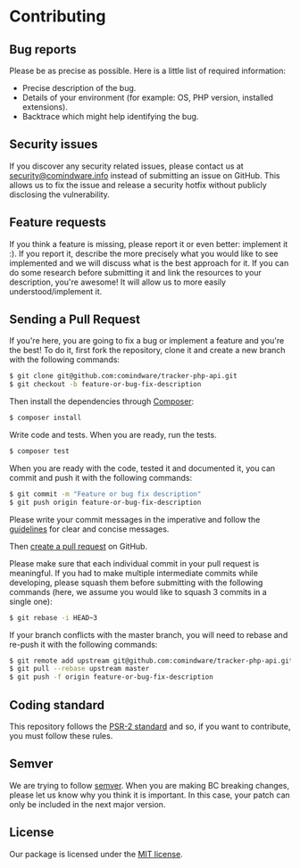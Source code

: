 # Contributing

## Bug reports

Please be as precise as possible. Here is a little list of required information:

- Precise description of the bug.
- Details of your environment (for example: OS, PHP version, installed extensions).
- Backtrace which might help identifying the bug.


## Security issues

If you discover any security related issues, please contact us at security@comindware.info instead
of submitting an issue on GitHub. This allows us to fix the issue and release a security hotfix
without publicly disclosing the vulnerability.


Feature requests
----------------

If you think a feature is missing, please report it or even better: implement it :). If you report
it, describe the more precisely what you would like to see implemented and we will discuss what is
the best approach for it. If you can do some research before submitting it and link the resources to
your description, you're awesome! It will allow us to more easily understood/implement it.


Sending a Pull Request
----------------------

If you're here, you are going to fix a bug or implement a feature and you're the best!
To do it, first fork the repository, clone it and create a new branch with the following commands:

```bash
$ git clone git@github.com:comindware/tracker-php-api.git
$ git checkout -b feature-or-bug-fix-description
```

Then install the dependencies through [Composer](https://getcomposer.org/):

```bash
$ composer install
```

Write code and tests. When you are ready, run the tests.

```bash
$ composer test
```

When you are ready with the code, tested it and documented it, you can commit and push it with the
following commands:

```bash
$ git commit -m "Feature or bug fix description"
$ git push origin feature-or-bug-fix-description
```

Please write your commit messages in the imperative and follow the
[guidelines](http://tbaggery.com/2008/04/19/a-note-about-git-commit-messages.html) for clear and
concise messages.

Then [create a pull request](https://help.github.com/articles/creating-a-pull-request/) on GitHub.

Please make sure that each individual commit in your pull request is meaningful. If you had to make
multiple intermediate commits while developing, please squash them before submitting with the
following commands (here, we assume you would like to squash 3 commits in a single one):

```bash
$ git rebase -i HEAD~3
```

If your branch conflicts with the master branch, you will need to rebase and re-push it with the
following commands:

```bash
$ git remote add upstream git@github.com:comindware/tracker-php-api.git
$ git pull --rebase upstream master
$ git push -f origin feature-or-bug-fix-description
```

Coding standard
---------------

This repository follows the [PSR-2 standard](http://php-fig.org/psr/psr-2/) and so,
if you want to contribute, you must follow these rules.


Semver
------

We are trying to follow [semver](http://semver.org/). When you are making BC breaking changes,
please let us know why you think it is important. In this case, your patch can only be included in
the next major version.

License
-------

Our package is licensed under the [MIT license](http://choosealicense.com/licenses/mit/).
